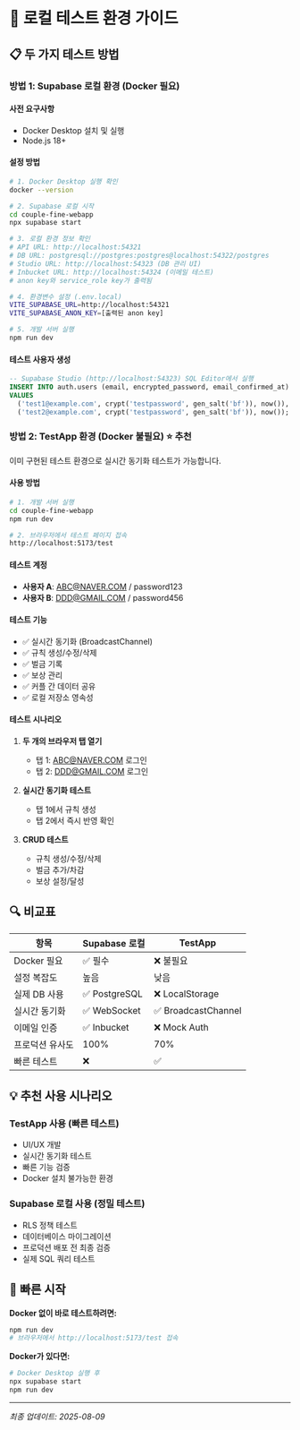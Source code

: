 # 🧪 로컬 테스트 환경 가이드

## 📋 두 가지 테스트 방법

### 방법 1: Supabase 로컬 환경 (Docker 필요)

#### 사전 요구사항
- Docker Desktop 설치 및 실행
- Node.js 18+ 

#### 설정 방법
```bash
# 1. Docker Desktop 실행 확인
docker --version

# 2. Supabase 로컬 시작
cd couple-fine-webapp
npx supabase start

# 3. 로컬 환경 정보 확인
# API URL: http://localhost:54321
# DB URL: postgresql://postgres:postgres@localhost:54322/postgres
# Studio URL: http://localhost:54323 (DB 관리 UI)
# Inbucket URL: http://localhost:54324 (이메일 테스트)
# anon key와 service_role key가 출력됨

# 4. 환경변수 설정 (.env.local)
VITE_SUPABASE_URL=http://localhost:54321
VITE_SUPABASE_ANON_KEY=[출력된 anon key]

# 5. 개발 서버 실행
npm run dev
```

#### 테스트 사용자 생성
```sql
-- Supabase Studio (http://localhost:54323) SQL Editor에서 실행
INSERT INTO auth.users (email, encrypted_password, email_confirmed_at)
VALUES 
  ('test1@example.com', crypt('testpassword', gen_salt('bf')), now()),
  ('test2@example.com', crypt('testpassword', gen_salt('bf')), now());
```

### 방법 2: TestApp 환경 (Docker 불필요) ⭐ 추천

이미 구현된 테스트 환경으로 실시간 동기화 테스트가 가능합니다.

#### 사용 방법
```bash
# 1. 개발 서버 실행
cd couple-fine-webapp
npm run dev

# 2. 브라우저에서 테스트 페이지 접속
http://localhost:5173/test
```

#### 테스트 계정
- **사용자 A**: ABC@NAVER.COM / password123
- **사용자 B**: DDD@GMAIL.COM / password456

#### 테스트 기능
- ✅ 실시간 동기화 (BroadcastChannel)
- ✅ 규칙 생성/수정/삭제
- ✅ 벌금 기록
- ✅ 보상 관리
- ✅ 커플 간 데이터 공유
- ✅ 로컬 저장소 영속성

#### 테스트 시나리오
1. **두 개의 브라우저 탭 열기**
   - 탭 1: ABC@NAVER.COM 로그인
   - 탭 2: DDD@GMAIL.COM 로그인

2. **실시간 동기화 테스트**
   - 탭 1에서 규칙 생성
   - 탭 2에서 즉시 반영 확인

3. **CRUD 테스트**
   - 규칙 생성/수정/삭제
   - 벌금 추가/차감
   - 보상 설정/달성

## 🔍 비교표

| 항목 | Supabase 로컬 | TestApp |
|------|--------------|---------|
| Docker 필요 | ✅ 필수 | ❌ 불필요 |
| 설정 복잡도 | 높음 | 낮음 |
| 실제 DB 사용 | ✅ PostgreSQL | ❌ LocalStorage |
| 실시간 동기화 | ✅ WebSocket | ✅ BroadcastChannel |
| 이메일 인증 | ✅ Inbucket | ❌ Mock Auth |
| 프로덕션 유사도 | 100% | 70% |
| 빠른 테스트 | ❌ | ✅ |

## 💡 추천 사용 시나리오

### TestApp 사용 (빠른 테스트)
- UI/UX 개발
- 실시간 동기화 테스트
- 빠른 기능 검증
- Docker 설치 불가능한 환경

### Supabase 로컬 사용 (정밀 테스트)
- RLS 정책 테스트
- 데이터베이스 마이그레이션
- 프로덕션 배포 전 최종 검증
- 실제 SQL 쿼리 테스트

## 🚀 빠른 시작

**Docker 없이 바로 테스트하려면:**
```bash
npm run dev
# 브라우저에서 http://localhost:5173/test 접속
```

**Docker가 있다면:**
```bash
# Docker Desktop 실행 후
npx supabase start
npm run dev
```

---

*최종 업데이트: 2025-08-09*